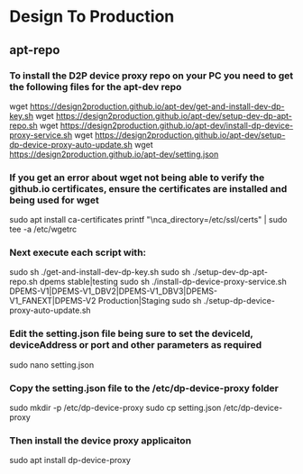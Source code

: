 # Design To Production
## apt-repo

### To install the D2P device proxy repo on your PC you need to get the following files for the apt-dev repo
wget https://design2production.github.io/apt-dev/get-and-install-dev-dp-key.sh
wget https://design2production.github.io/apt-dev/setup-dev-dp-apt-repo.sh
wget https://design2production.github.io/apt-dev/install-dp-device-proxy-service.sh
wget https://design2production.github.io/apt-dev/setup-dp-device-proxy-auto-update.sh
wget https://design2production.github.io/apt-dev/setting.json

### If you get an error about wget not being able to verify the github.io certificates, ensure the certificates are installed and being used for wget
sudo apt install ca-certificates
printf "\nca_directory=/etc/ssl/certs" | sudo tee -a /etc/wgetrc

### Next execute each script with:
sudo sh ./get-and-install-dev-dp-key.sh
sudo sh ./setup-dev-dp-apt-repo.sh dpems stable|testing
sudo sh ./install-dp-device-proxy-service.sh DPEMS-V1|DPEMS-V1_DBV2|DPEMS-V1_DBV3|DPEMS-V1_FANEXT|DPEMS-V2 Production|Staging
sudo sh ./setup-dp-device-proxy-auto-update.sh

### Edit the setting.json file being sure to set the deviceId, deviceAddress or port and other parameters as required
sudo nano setting.json

### Copy the setting.json file to the /etc/dp-device-proxy folder
sudo mkdir -p /etc/dp-device-proxy
sudo cp setting.json /etc/dp-device-proxy

### Then install the device proxy applicaiton
sudo apt install dp-device-proxy



